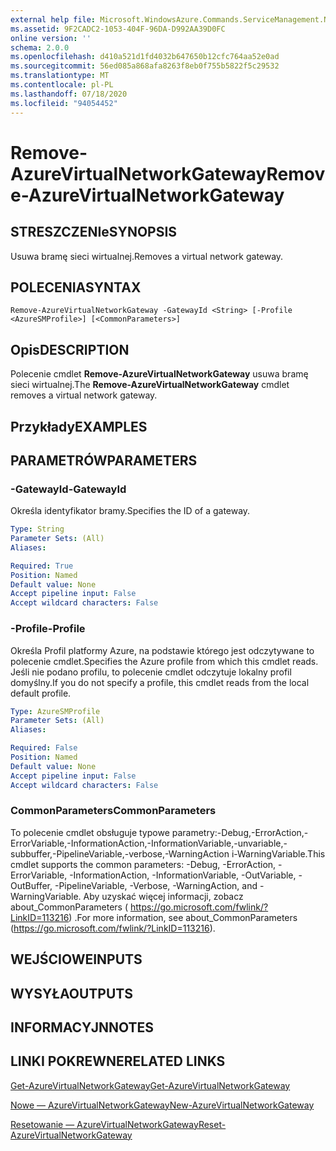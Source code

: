 ```yaml
---
external help file: Microsoft.WindowsAzure.Commands.ServiceManagement.Network.dll-Help.xml
ms.assetid: 9F2CADC2-1053-404F-96DA-D992AA39D0FC
online version: ''
schema: 2.0.0
ms.openlocfilehash: d410a521d1fd4032b647650b12cfc764aa52e0ad
ms.sourcegitcommit: 56ed085a868afa8263f8eb0f755b5822f5c29532
ms.translationtype: MT
ms.contentlocale: pl-PL
ms.lasthandoff: 07/18/2020
ms.locfileid: "94054452"
---
```

# <span data-ttu-id="bb0c2-101">Remove-AzureVirtualNetworkGateway</span><span class="sxs-lookup"><span data-stu-id="bb0c2-101">Remove-AzureVirtualNetworkGateway</span></span>

## <span data-ttu-id="bb0c2-102">STRESZCZENIe</span><span class="sxs-lookup"><span data-stu-id="bb0c2-102">SYNOPSIS</span></span>
<span data-ttu-id="bb0c2-103">Usuwa bramę sieci wirtualnej.</span><span class="sxs-lookup"><span data-stu-id="bb0c2-103">Removes a virtual network gateway.</span></span>

## <span data-ttu-id="bb0c2-104">POLECENIA</span><span class="sxs-lookup"><span data-stu-id="bb0c2-104">SYNTAX</span></span>

```
Remove-AzureVirtualNetworkGateway -GatewayId <String> [-Profile <AzureSMProfile>] [<CommonParameters>]
```

## <span data-ttu-id="bb0c2-105">Opis</span><span class="sxs-lookup"><span data-stu-id="bb0c2-105">DESCRIPTION</span></span>
<span data-ttu-id="bb0c2-106">Polecenie cmdlet **Remove-AzureVirtualNetworkGateway** usuwa bramę sieci wirtualnej.</span><span class="sxs-lookup"><span data-stu-id="bb0c2-106">The **Remove-AzureVirtualNetworkGateway** cmdlet removes a virtual network gateway.</span></span>

## <span data-ttu-id="bb0c2-107">Przykłady</span><span class="sxs-lookup"><span data-stu-id="bb0c2-107">EXAMPLES</span></span>

## <span data-ttu-id="bb0c2-108">PARAMETRÓW</span><span class="sxs-lookup"><span data-stu-id="bb0c2-108">PARAMETERS</span></span>

### <span data-ttu-id="bb0c2-109">-GatewayId</span><span class="sxs-lookup"><span data-stu-id="bb0c2-109">-GatewayId</span></span>
<span data-ttu-id="bb0c2-110">Określa identyfikator bramy.</span><span class="sxs-lookup"><span data-stu-id="bb0c2-110">Specifies the ID of a gateway.</span></span>

```yaml
Type: String
Parameter Sets: (All)
Aliases: 

Required: True
Position: Named
Default value: None
Accept pipeline input: False
Accept wildcard characters: False
```

### <span data-ttu-id="bb0c2-111">-Profile</span><span class="sxs-lookup"><span data-stu-id="bb0c2-111">-Profile</span></span>
<span data-ttu-id="bb0c2-112">Określa Profil platformy Azure, na podstawie którego jest odczytywane to polecenie cmdlet.</span><span class="sxs-lookup"><span data-stu-id="bb0c2-112">Specifies the Azure profile from which this cmdlet reads.</span></span> <span data-ttu-id="bb0c2-113">Jeśli nie podano profilu, to polecenie cmdlet odczytuje lokalny profil domyślny.</span><span class="sxs-lookup"><span data-stu-id="bb0c2-113">If you do not specify a profile, this cmdlet reads from the local default profile.</span></span>

```yaml
Type: AzureSMProfile
Parameter Sets: (All)
Aliases: 

Required: False
Position: Named
Default value: None
Accept pipeline input: False
Accept wildcard characters: False
```

### <span data-ttu-id="bb0c2-114">CommonParameters</span><span class="sxs-lookup"><span data-stu-id="bb0c2-114">CommonParameters</span></span>
<span data-ttu-id="bb0c2-115">To polecenie cmdlet obsługuje typowe parametry:-Debug,-ErrorAction,-ErrorVariable,-InformationAction,-InformationVariable,-unvariable,-subbuffer,-PipelineVariable,-verbose,-WarningAction i-WarningVariable.</span><span class="sxs-lookup"><span data-stu-id="bb0c2-115">This cmdlet supports the common parameters: -Debug, -ErrorAction, -ErrorVariable, -InformationAction, -InformationVariable, -OutVariable, -OutBuffer, -PipelineVariable, -Verbose, -WarningAction, and -WarningVariable.</span></span> <span data-ttu-id="bb0c2-116">Aby uzyskać więcej informacji, zobacz about_CommonParameters ( https://go.microsoft.com/fwlink/?LinkID=113216) .</span><span class="sxs-lookup"><span data-stu-id="bb0c2-116">For more information, see about_CommonParameters (https://go.microsoft.com/fwlink/?LinkID=113216).</span></span>

## <span data-ttu-id="bb0c2-117">WEJŚCIOWE</span><span class="sxs-lookup"><span data-stu-id="bb0c2-117">INPUTS</span></span>

## <span data-ttu-id="bb0c2-118">WYSYŁA</span><span class="sxs-lookup"><span data-stu-id="bb0c2-118">OUTPUTS</span></span>

## <span data-ttu-id="bb0c2-119">INFORMACYJN</span><span class="sxs-lookup"><span data-stu-id="bb0c2-119">NOTES</span></span>

## <span data-ttu-id="bb0c2-120">LINKI POKREWNE</span><span class="sxs-lookup"><span data-stu-id="bb0c2-120">RELATED LINKS</span></span>

[<span data-ttu-id="bb0c2-121">Get-AzureVirtualNetworkGateway</span><span class="sxs-lookup"><span data-stu-id="bb0c2-121">Get-AzureVirtualNetworkGateway</span></span>](./Get-AzureVirtualNetworkGateway.md)

[<span data-ttu-id="bb0c2-122">Nowe — AzureVirtualNetworkGateway</span><span class="sxs-lookup"><span data-stu-id="bb0c2-122">New-AzureVirtualNetworkGateway</span></span>](./New-AzureVirtualNetworkGateway.md)

[<span data-ttu-id="bb0c2-123">Resetowanie — AzureVirtualNetworkGateway</span><span class="sxs-lookup"><span data-stu-id="bb0c2-123">Reset-AzureVirtualNetworkGateway</span></span>](./Reset-AzureVirtualNetworkGateway.md)


